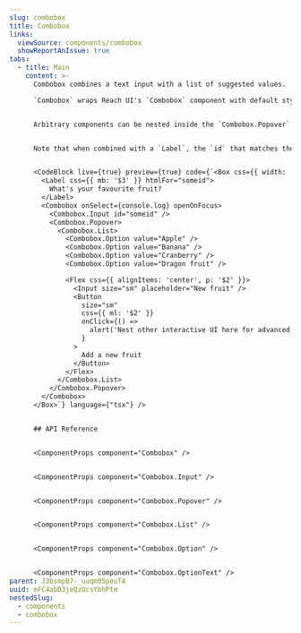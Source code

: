 ```yaml
---
slug: combobox
title: Combobox
links:
  viewSource: components/combobox
  showReportAnIssue: true
tabs:
  - title: Main
    content: >-
      Combobox combines a text input with a list of suggested values.

      `Combobox` wraps Reach UI's `Combobox` component with default styling and accepts all the same props. See [the Reach UI docs](https://reach.tech/combobox/) for details.


      Arbitrary components can be nested inside the `Combobox.Popover` to allow for more advanced usecases, e.g. adding a new value to the list of suggestions


      Note that when combined with a `Label`, the `id` that matches the `Label`'s `htmlFor` prop should go on the `Combobox.Input`.


      <CodeBlock live={true} preview={true} code={`<Box css={{ width: '400px' }}>
        <Label css={{ mb: '$3' }} htmlFor="someid">
          What's your favourite fruit?
        </Label>
        <Combobox onSelect={console.log} openOnFocus>
          <Combobox.Input id="someid" />
          <Combobox.Popover>
            <Combobox.List>
              <Combobox.Option value="Apple" />
              <Combobox.Option value="Banana" />
              <Combobox.Option value="Cranberry" />
              <Combobox.Option value="Dragon fruit" />

              <Flex css={{ alignItems: 'center', p: '$2' }}>
                <Input size="sm" placeholder="New fruit" />
                <Button
                  size="sm"
                  css={{ ml: '$2' }}
                  onClick={() =>
                    alert('Nest other interactive UI here for advanced usecases')
                  }
                >
                  Add a new fruit
                </Button>
              </Flex>
            </Combobox.List>
          </Combobox.Popover>
        </Combobox>
      </Box>`} language={"tsx"} />


      ## API Reference


      <ComponentProps component="Combobox" />


      <ComponentProps component="Combobox.Input" />


      <ComponentProps component="Combobox.Popover" />


      <ComponentProps component="Combobox.List" />


      <ComponentProps component="Combobox.Option" />


      <ComponentProps component="Combobox.OptionText" />
parent: J3bsmpB7-_uuqm05peuTA
uuid: mFC4abD3jeQzUcsYbhPtm
nestedSlug:
  - components
  - combobox
---
```

